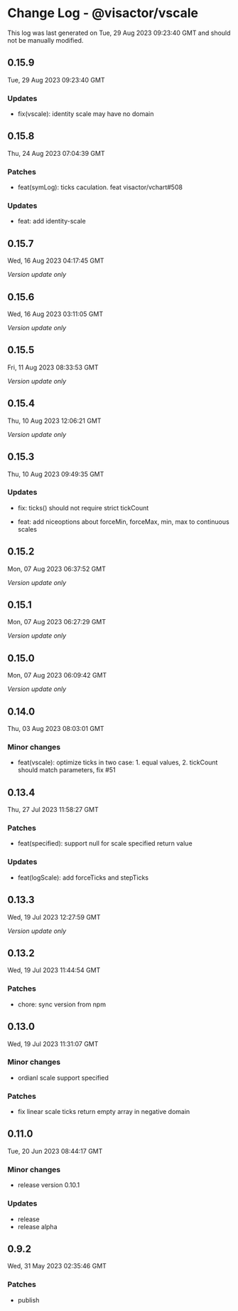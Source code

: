 # Change Log - @visactor/vscale

This log was last generated on Tue, 29 Aug 2023 09:23:40 GMT and should not be manually modified.

## 0.15.9
Tue, 29 Aug 2023 09:23:40 GMT

### Updates

- fix(vscale): identity scale may have no domain



## 0.15.8
Thu, 24 Aug 2023 07:04:39 GMT

### Patches

- feat(symLog): ticks caculation. feat visactor/vchart#508

### Updates

- feat: add identity-scale



## 0.15.7
Wed, 16 Aug 2023 04:17:45 GMT

_Version update only_

## 0.15.6
Wed, 16 Aug 2023 03:11:05 GMT

_Version update only_

## 0.15.5
Fri, 11 Aug 2023 08:33:53 GMT

_Version update only_

## 0.15.4
Thu, 10 Aug 2023 12:06:21 GMT

_Version update only_

## 0.15.3
Thu, 10 Aug 2023 09:49:35 GMT

### Updates

- fix: ticks() should not require strict tickCount


- feat: add niceoptions about forceMin, forceMax, min, max to continuous scales



## 0.15.2
Mon, 07 Aug 2023 06:37:52 GMT

_Version update only_

## 0.15.1
Mon, 07 Aug 2023 06:27:29 GMT

_Version update only_

## 0.15.0
Mon, 07 Aug 2023 06:09:42 GMT

_Version update only_

## 0.14.0
Thu, 03 Aug 2023 08:03:01 GMT

### Minor changes

- feat(vscale): optimize ticks in two case: 1. equal values, 2. tickCount should match parameters, fix #51

## 0.13.4
Thu, 27 Jul 2023 11:58:27 GMT

### Patches

- feat(specified): support null for scale specified return value

### Updates

- feat(logScale): add forceTicks and stepTicks

## 0.13.3
Wed, 19 Jul 2023 12:27:59 GMT

_Version update only_

## 0.13.2
Wed, 19 Jul 2023 11:44:54 GMT

### Patches

- chore: sync version from npm

## 0.13.0
Wed, 19 Jul 2023 11:31:07 GMT

### Minor changes

- ordianl scale support specified

### Patches

- fix linear scale ticks return empty array in negative domain

## 0.11.0
Tue, 20 Jun 2023 08:44:17 GMT

### Minor changes

- release version 0.10.1

### Updates

- release
- release alpha

## 0.9.2
Wed, 31 May 2023 02:35:46 GMT

### Patches

- publish

